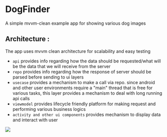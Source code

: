 # DogFinder
A simple mvvm-clean example app for showing various dog images 


## Architecture : 
The app uses mvvm clean architecture for scalability and easy testing
- `api` provides info regarding how the data should be requested/what will be the data that we will receive from the server
- `repo` provides info regarding how the response of server should be parsed before sending to ui layers
- `usecase` provides a mechanism to make a call via repo. since android and other user environments require a "main" thread that is free for various tasks, this layer provides a mechanism to deal with long running api calls
- `viewmodel` provides lifecycle friendly platform for making request and performing various business logics
- `activity and other ui components` provides mechanism to display data and interact with user

![](https://miro.medium.com/max/896/1*SjczBI6N688JKSiBiYoTcA.png)

